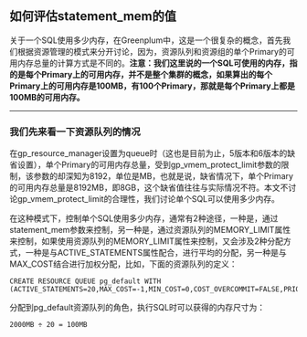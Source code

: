 ## 如何评估statement_mem的值

关于一个SQL使用多少内存，在Greenplum中，这是一个很复杂的概念，首先我们根据资源管理的模式来分开讨论，因为，资源队列和资源组的单个Primary的可用内存总量的计算方式是不同的。**注意：我们这里说的一个SQL可使用的内存，指的是每个Primary上的可用内存，并不是整个集群的概念，如果算出的每个Primary上的可用内存是100MB，有100个Primary，那就是每个Primary上都是100MB的可用内存。**

****

### 我们先来看一下资源队列的情况

在gp_resource_manager设置为queue时（这也是目前为止，5版本和6版本的缺省设置），单个Primary的可用内存总量，受到gp_vmem_protect_limit参数的限制，该参数的却深知为8192，单位是MB，也就是说，缺省情况下，单个Primary的可用内存总量是8192MB，即8GB，这个缺省值往往与实际情况不符。本文不讨论gp_vmem_protect_limit的合理性，我们讨论单个SQL可以使用多少内存。

在这种模式下，控制单个SQL使用多少内存，通常有2种途径，一种是，通过statement_mem参数来控制，另一种是，通过资源队列的MEMORY_LIMIT属性来控制，如果使用资源队列的MEMORY_LIMIT属性来控制，又会涉及2种分配方式，一种是与ACTIVE_STATEMENTS属性配合，进行平均的分配，另一种是与MAX_COST结合进行加权分配，比如，下面的资源队列的定义：
```
CREATE RESOURCE QUEUE pg_default WITH (ACTIVE_STATEMENTS=20,MAX_COST=-1,MIN_COST=0,COST_OVERCOMMIT=FALSE,PRIORITY=MEDIUM,MEMORY_LIMIT='2000MB');
```
分配到pg_default资源队列的角色，执行SQL时可以获得的内存尺寸为：
```
2000MB ÷ 20 = 100MB
```

